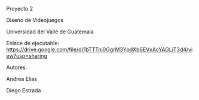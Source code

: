 Proyecto 2

Diseño de Videojuegos

Universidad del Valle de Guatemala


Enlace de ejecutable: https://drive.google.com/file/d/1bTTTni0GgrM3YpdXb6EVxAcYAGLiT3d4/view?usp=sharing

Autores:

Andrea Elías

Diego Estrada
